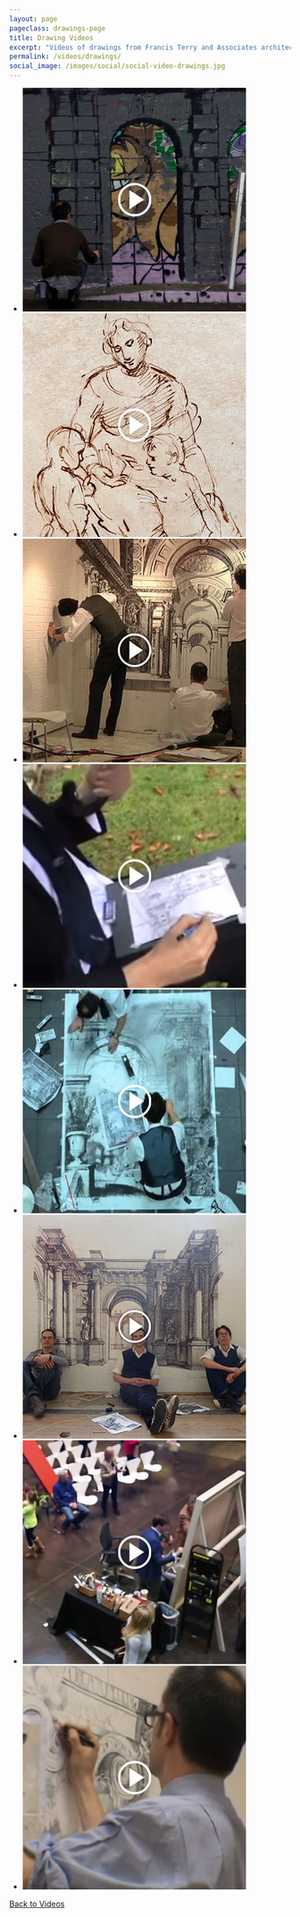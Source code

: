 ```yaml
---
layout: page
pageclass: drawings-page
title: Drawing Videos
excerpt: "Videos of drawings from Francis Terry and Associates architects. Includes The Leake Street Classicist, How to Draw like Raphael, Drawing in John Constable’s footsteps and more."
permalink: /videos/drawings/
social_image: /images/social/social-video-drawings.jpg
---
```


<ul class="list">

<li class="third">
	<a class="fancybox" data-fancybox-type="iframe" href="https://www.youtube.com/embed/btm6Zq2E9OI?rel=0&autoplay=1">
		<img src="/images/videos/video-1.jpg" alt="Francis Terry - The Leake Street Classicist" />
	</a>
</li>

<li class="third">
	<a class="fancybox" data-fancybox-type="iframe" href="https://www.youtube.com/embed/6CeQcsVCFF8?rel=0&autoplay=1">
		<img src="/images/videos/video-18.jpg" alt="How to Draw like Raphael" />
	</a>
</li>

<li class="third">
	<a class="fancybox" data-fancybox-type="iframe" href="https://www.youtube.com/embed/zz9-rD6l4AI?rel=0&autoplay=1">
		<img src="/images/videos/video-3.jpg" alt="Three Classicists drawing at the Mantownhuman Winter School" />
	</a>
</li>

<li class="third">
	<a class="fancybox" data-fancybox-type="iframe" href="https://www.youtube.com/embed/IbFiJtczBxc?rel=0&autoplay=1">
		<img src="/images/videos/video-6.jpg" alt="Drawing in John Constable’s footsteps" />
	</a>
</li>

<li class="third">
	<a class="fancybox" data-fancybox-type="iframe" href="https://www.youtube.com/embed/8chcjfBHUSY?rel=0&autoplay=1">
		<img src="/images/videos/video-4.jpg" alt="Francis Terry and George Saumarez Smith drawing at Bloomberg Institute" />
	</a>
</li>

<li class="third">
	<a class="fancybox" data-fancybox-type="iframe" href="https://www.youtube.com/embed/dLDS6fuCDKc?rel=0&autoplay=1">
		<img src="/images/videos/video-2.jpg" alt="Three classicists drawing at the RIBA" />
	</a>
</li>

<li class="third">
	<a class="fancybox" data-fancybox-type="iframe" href="https://www.youtube.com/embed/VNBZhojsdYI?rel=0&autoplay=1">
		<img src="/images/videos/video-8.jpg" alt="ICAA Live Drawing in Dallas, Texas" />
	</a>
</li>

<li class="third">
	<a class="fancybox" data-fancybox-type="iframe" href="">
		<img src="/images/videos/video-7.jpg" alt="Drawing Event at The Architecture Club" />
	</a>
</li>

</ul>

<p><a href="/videos/" class="button" alt="Back to Videos">Back to Videos</a></p>